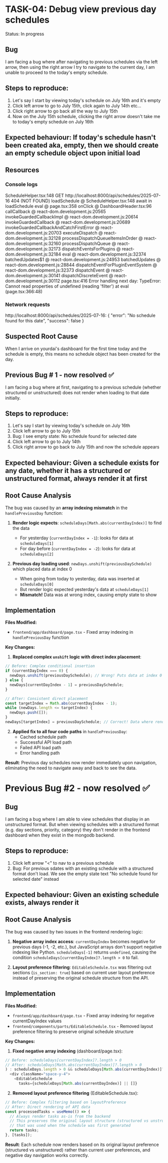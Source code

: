 # TASK-04: Debug view previous day schedules 
Status: In progress
## Bug
I am facing a bug where after navigating to previous schedules via the left arrow, then using the right arrow I try to navigate to the current day, I am unable to proceed to the today's empty schedule.

## Steps to reproduce:
1. Let's say I start by viewing today's schedule on July 16th and it's empty
2. Click left arrow to go to July 15th, click again to July 14th etc...
3. Click right arrow to go back all the way to July 15th
4. Now on the July 15th schedule, clicking the right arrow doesn't take me to today's empty schedule on July 16th


## Expected behaviour: If today's schedule hasn't been created aka, empty, then we should create an empty schedule object upon initial load

## Resources
### Console logs
ScheduleHelper.tsx:148  GET http://localhost:8000/api/schedules/2025-07-16 404 (NOT FOUND)
loadSchedule @ ScheduleHelper.tsx:148
await in loadSchedule
eval @ page.tsx:358
onClick @ DashboardHeader.tsx:96
callCallback @ react-dom.development.js:20565
invokeGuardedCallbackImpl @ react-dom.development.js:20614
invokeGuardedCallback @ react-dom.development.js:20689
invokeGuardedCallbackAndCatchFirstError @ react-dom.development.js:20703
executeDispatch @ react-dom.development.js:32128
processDispatchQueueItemsInOrder @ react-dom.development.js:32160
processDispatchQueue @ react-dom.development.js:32173
dispatchEventsForPlugins @ react-dom.development.js:32184
eval @ react-dom.development.js:32374
batchedUpdates$1 @ react-dom.development.js:24953
batchedUpdates @ react-dom.development.js:28844
dispatchEventForPluginEventSystem @ react-dom.development.js:32373
dispatchEvent @ react-dom.development.js:30141
dispatchDiscreteEvent @ react-dom.development.js:30112
page.tsx:416 Error handling next day: TypeError: Cannot read properties of undefined (reading 'filter')
    at eval (page.tsx:366:48)

### Network requests
http://localhost:8000/api/schedules/2025-07-16: {
  "error": "No schedule found for this date",
  "success": false
}

## Suspected Root Cause
When I arrive on yourdai's dashboard for the first time today and the schedule is empty, this means no schedule object has been created for the day.


## Previous Bug # 1 - now resolved ✅
I am facing a bug where at first, navigating to a previous schedule (whether structured or unstructured) does not render when loading to that date initially.

## Steps to reproduce:
1. Let's say I start by viewing today's schedule on July 16th
2. Click left arrow to go to July 15th
3. Bug: I see empty state: No schedule found for selected date
4. Click left arrow to go to July 14th
5. Click right arrow to go back to July 15th and now the schedule appears

## Expected behaviour: Given a schedule exists for any date, whether it has a structured or unstructured format, always render it at first

## Root Cause Analysis
The bug was caused by an **array indexing mismatch** in the `handlePreviousDay` function:

1. **Render logic expects**: `scheduleDays[Math.abs(currentDayIndex)]` to find the data
   - For yesterday (`currentDayIndex = -1`): looks for data at `scheduleDays[1]`
   - For day before (`currentDayIndex = -2`): looks for data at `scheduleDays[2]`

2. **Previous day loading used**: `newDays.unshift(previousDaySchedule)` which placed data at index 0
   - When going from today to yesterday, data was inserted at `scheduleDays[0]`
   - But render logic expected yesterday's data at `scheduleDays[1]`
   - **Mismatch!** Data was at wrong index, causing empty state to show

## Implementation
**Files Modified:**
- `frontend/app/dashboard/page.tsx` - Fixed array indexing in `handlePreviousDay` function

**Key Changes:**

1. **Replaced complex `unshift` logic with direct index placement**:
```typescript
// Before: Complex conditional insertion
if (currentDayIndex === 0) {
  newDays.unshift(previousDaySchedule); // Wrong! Puts data at index 0
} else {
  newDays[currentDayIndex - 1] = previousDaySchedule;
}

// After: Consistent direct placement
const targetIndex = Math.abs(currentDayIndex - 1);
while (newDays.length <= targetIndex) {
  newDays.push([]);
}
newDays[targetIndex] = previousDaySchedule; // Correct! Data where render expects it
```

2. **Applied fix to all four code paths** in `handlePreviousDay`:
   - Cached schedule path
   - Successful API load path  
   - Failed API load path
   - Error handling path

**Result**: Previous day schedules now render immediately upon navigation, eliminating the need to navigate away and back to see the data.

# Previous Bug #2 - now resolved ✅
## Bug
I am facing a bug where I am able to view schedules that display in an unstructured format. But when viewing schedules with a structured format (e.g. day sections, priority, category) they don't render in the frontend dashboard when they exist in the mongodb backend.

## Steps to reproduce:
1. Click left arrow "<" to nav to a previous schedule
2. Bug: For previous sdates with an existing schedule with a structured format don't load. We see the empty state text "No schedule found for selected date" instead

## Expected behaviour: Given an existing schedule exists, always render it

## Root Cause Analysis
The bug was caused by two issues in the frontend rendering logic:

1. **Negative array index access**: `currentDayIndex` becomes negative for previous days (-1, -2, etc.), but JavaScript arrays don't support negative indexing like Python. `scheduleDays[-1]` returns `undefined`, causing the condition `scheduleDays[currentDayIndex]?.length > 0` to fail.

2. **Layout preference filtering**: `EditableSchedule.tsx` was filtering out sections (`is_section: true`) based on current user layout preference instead of preserving the original schedule structure from the API.

## Implementation
**Files Modified:**
- `frontend/app/dashboard/page.tsx` - Fixed array indexing for negative currentDayIndex values
- `frontend/components/parts/EditableSchedule.tsx` - Removed layout preference filtering to preserve original schedule structure

**Key Changes:**

1. **Fixed negative array indexing** (dashboard/page.tsx):
```typescript
// Before: scheduleDays[currentDayIndex]?.length > 0
// After: scheduleDays[Math.abs(currentDayIndex)]?.length > 0
) : scheduleDays.length > 0 && scheduleDays[Math.abs(currentDayIndex)]?.length > 0 ? (
  <div className="space-y-4">
    <EditableSchedule
      tasks={scheduleDays[Math.abs(currentDayIndex)] || []}
```

2. **Removed layout preference filtering** (EditableSchedule.tsx):
```typescript
// Before: Complex filtering based on layoutPreference
// After: Direct rendering of API data
const processedTasks = useMemo(() => {
  // Always render tasks as-is from the backend
  // This preserves the original layout structure (structured vs unstructured)
  // that was used when the schedule was first generated
  return tasks;
}, [tasks]);
```

**Result**: Each schedule now renders based on its original layout preference (structured vs unstructured) rather than current user preferences, and negative day navigation works correctly.
